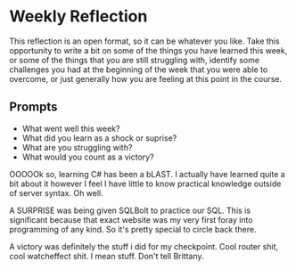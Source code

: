 # Weekly Reflection
This reflection is an open format, so it can be whatever you like. Take this opportunity to write a bit on some of the things you have learned this week, or some of the things that you are still struggling with, identify some challenges you had at the beginning of the week that you were able to overcome, or just generally how you are feeling at this point in the course.

## Prompts
- What went well this week?
- What did you learn as a shock or suprise?
- What are you struggling with?
- What would you count as a victory?

OOOOOk so, learning C# has been a bLAST. I actually have learned quite a bit about it however I feel I have little to know practical knowledge outside of server syntax. Oh well. 

A SURPRISE was being given SQLBolt to practice our SQL. This is significant because that exact website was my very first foray into programming of any kind. So it's pretty special to circle back there.

A victory was definitely the stuff i did for my checkpoint. Cool router shit, cool watcheffect shit. I mean stuff. Don't tell Brittany.